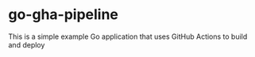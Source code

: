 # go-gha-pipeline
This is a simple example Go application that uses GitHub Actions to build and deploy
